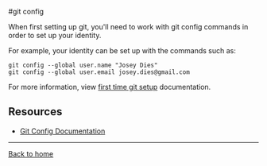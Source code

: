 #git config

When first setting up git, you'll need to work with git config commands in order to set up your identity. 

For example, your identity can be set up with the commands such as:
```
git config --global user.name "Josey Dies"
git config --global user.email josey.dies@gmail.com
```
For more information, view [first time git setup](http://git-scm.com/book/en/v2/Getting-Started-First-Time-Git-Setup) documentation.
## Resources
- [Git Config Documentation](https://git-scm.com/docs/git-config)
---
[Back to home](../README.md)
